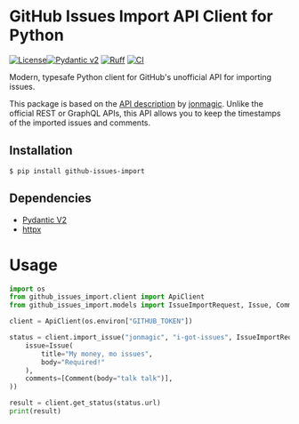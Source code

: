 # GitHub Issues Import API Client for Python

[![License](https://img.shields.io/github/license/zyv/github-issues-import)](https://github.com/zyv/github-issues-import/blob/main/LICENSE)<!--
[![PyPI project](https://img.shields.io/pypi/v/github-issues-import.svg?logo=python)](https://pypi.python.org/pypi/ruff)
[![Python versions](https://img.shields.io/pypi/pyversions/github-issues-import.svg?logo=python)](https://pypi.python.org/pypi/github-issues-import)
-->[![Pydantic v2](https://img.shields.io/endpoint?url=https://raw.githubusercontent.com/pydantic/pydantic/main/docs/badge/v2.json)](https://docs.pydantic.dev/latest/contributing/#badges)
[![Ruff](https://img.shields.io/endpoint?url=https://raw.githubusercontent.com/astral-sh/ruff/main/assets/badge/v2.json)](https://github.com/astral-sh/ruff)
[![CI](https://github.com/zyv/github-issues-import/workflows/CI/badge.svg)](https://github.com/zyv/github-issues-import/actions)


Modern, typesafe Python client for GitHub's unofficial API for importing issues.

This package is based on the [API description](https://gist.github.com/jonmagic/5282384165e0f86ef105) by [jonmagic](https://github.com/jonmagic). Unlike the official REST or GraphQL APIs, this API allows you to keep the timestamps of the imported issues and comments.

## Installation

```shell
$ pip install github-issues-import
```

## Dependencies

* [Pydantic V2](https://pydantic.dev)
* [httpx](https://www.python-httpx.org)

# Usage

```python
import os
from github_issues_import.client import ApiClient
from github_issues_import.models import IssueImportRequest, Issue, Comment

client = ApiClient(os.environ["GITHUB_TOKEN"])

status = client.import_issue("jonmagic", "i-got-issues", IssueImportRequest(
    issue=Issue(
        title="My money, mo issues",
        body="Required!"
    ),
    comments=[Comment(body="talk talk")],
))

result = client.get_status(status.url)
print(result)
```
